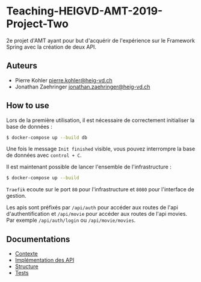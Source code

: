 # Teaching-HEIGVD-AMT-2019-Project-Two

2e projet d'AMT ayant pour but d'acquérir de l'expérience sur le Framework Spring avec la création de deux API.

## Auteurs

- Pierre Kohler <pierre.kohler@heig-vd.ch>
- Jonathan Zaehringer <jonathan.zaehringer@heig-vd.ch>

## How to use

Lors de la première utilisation, il est nécessaire de correctement initialiser la base de données :
```bash
$ docker-compose up --build db
```

Une fois le message `Init finished` visible, vous pouvez interrompre la base de données avec `control + C`.

Il est maintenant possible de lancer l'ensemble de l'infrastructure :
```bash
$ docker-compose up --build
```

`Traefik` ecoute sur le port `80` pour l'infrastructure et `8080` pour l'interface de gestion.

Les apis sont préfixés par `/api/auth` pour accéder aux routes de l'api d'authentification et `/api/movie` pour accéder aux routes de l'api movies.
Par exemple `/api/auth/login` ou `/api/movie/movies`.

## Documentations

- [Contexte](docs/domain.md)
- [Implémentation des API](docs/api.md)
- [Structure](docs/struct.md)
- [Tests](docs/cucumber.md)

